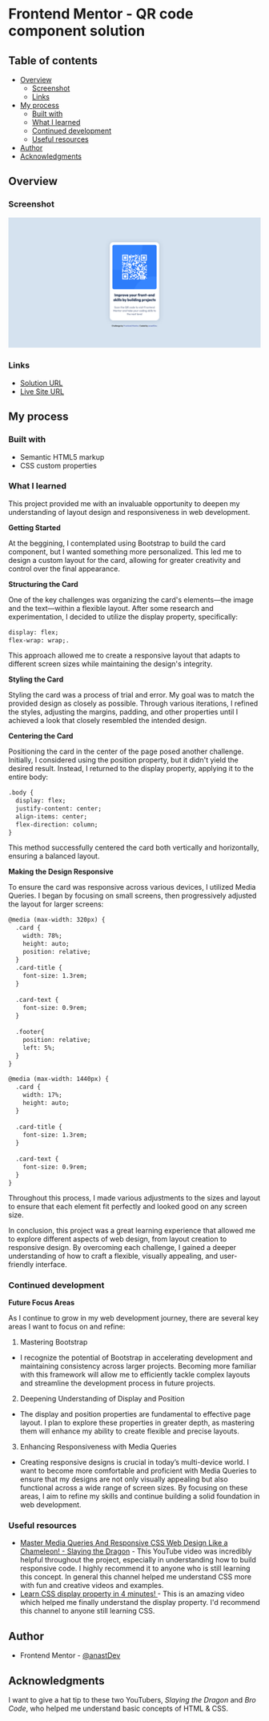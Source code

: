 # Frontend Mentor - QR code component solution

## Table of contents

- [Overview](#overview)
  - [Screenshot](#screenshot)
  - [Links](#links)
- [My process](#my-process)
  - [Built with](#built-with)
  - [What I learned](#what-i-learned)
  - [Continued development](#continued-development)
  - [Useful resources](#useful-resources)
- [Author](#author)
- [Acknowledgments](#acknowledgments)

## Overview

### Screenshot

![](./screenshot.png)

### Links

-  [Solution URL]()
- [Live Site URL]()

## My process

### Built with

- Semantic HTML5 markup
- CSS custom properties

### What I learned

This project provided me with an invaluable opportunity to deepen my understanding of layout design and responsiveness in web development.

**Getting Started**

At the beggining, I contemplated using Bootstrap to build the card component, but I wanted something more personalized. This led me to design a custom layout for the card, allowing for greater creativity and control over the final appearance.

**Structuring the Card**

One of the key challenges was organizing the card's elements—the image and the text—within a flexible layout. After some research and experimentation, I decided to utilize the display property, specifically:

```
display: flex;
flex-wrap: wrap;. 
```
This approach allowed me to create a responsive layout that adapts to different screen sizes while maintaining the design's integrity.

**Styling the Card**

Styling the card was a process of trial and error. My goal was to match the provided design as closely as possible. Through various iterations, I refined the styles, adjusting the margins, padding, and other properties until I achieved a look that closely resembled the intended design.

**Centering the Card**

Positioning the card in the center of the page posed another challenge. Initially, I considered using the position property, but it didn't yield the desired result. Instead, I returned to the display property, applying it to the entire body:

```
.body {
  display: flex;
  justify-content: center;
  align-items: center;
  flex-direction: column;
}
```
This method successfully centered the card both vertically and horizontally, ensuring a balanced layout.

**Making the Design Responsive**

To ensure the card was responsive across various devices, I utilized Media Queries. I began by focusing on small screens, then progressively adjusted the layout for larger screens:

```
@media (max-width: 320px) {
  .card {
    width: 78%;
    height: auto;
    position: relative;
  }
  .card-title {
    font-size: 1.3rem;
  }

  .card-text {
    font-size: 0.9rem;
  }

  .footer{
    position: relative;
    left: 5%;
  }
}
```
```
@media (max-width: 1440px) {
  .card {
    width: 17%;
    height: auto;
  }

  .card-title {
    font-size: 1.3rem;
  }

  .card-text {
    font-size: 0.9rem;
  }
}
```
Throughout this process, I made various adjustments to the sizes and layout to ensure that each element fit perfectly and looked good on any screen size.

In conclusion, this project was a great learning experience that allowed me to explore different aspects of web design, from layout creation to responsive design. By overcoming each challenge, I gained a deeper understanding of how to craft a flexible, visually appealing, and user-friendly interface.

### Continued development

**Future Focus Areas**

As I continue to grow in my web development journey, there are several key areas I want to focus on and refine:

1. Mastering Bootstrap

- I recognize the potential of Bootstrap in accelerating development and maintaining consistency across larger projects. Becoming more familiar with this framework will allow me to efficiently tackle complex layouts and streamline the development process in future projects.

2. Deepening Understanding of Display and Position

- The display and position properties are fundamental to effective page layout. I plan to explore these properties in greater depth, as mastering them will enhance my ability to create flexible and precise layouts.

3. Enhancing Responsiveness with Media Queries

- Creating responsive designs is crucial in today’s multi-device world. I want to become more comfortable and proficient with Media Queries to ensure that my designs are not only visually appealing but also functional across a wide range of screen sizes.
By focusing on these areas, I aim to refine my skills and continue building a solid foundation in web development.


### Useful resources

- [Master Media Queries And Responsive CSS Web Design Like a Chameleon! - Slaying the Dragon](https://www.youtube.com/watch?v=K24lUqcT0Ms&t=501s) - This YouTube video was incredibly helpful throughout the project, especially in understanding how to build responsive code. I highly recommend it to anyone who is still learning this concept. In general this channel helped me understand CSS more with fun and creative videos and examples.
- [Learn CSS display property in 4 minutes! ](https://www.youtube.com/watch?v=9T8uxp5hQ60&list=PLZPZq0r_RZOOxqHgOzPyCzIl4AJjXbCYt&index=22) - This is an amazing video which helped me finally understand the display property. I'd recommend this channel to anyone still learning CSS.

## Author

- Frontend Mentor - [@anastDev](https://www.frontendmentor.io/profile/anastDev)


## Acknowledgments

I want to give a hat tip to these two YouTubers, *Slaying the Dragon* and *Bro Code*, who helped me understand basic concepts of HTML & CSS.

